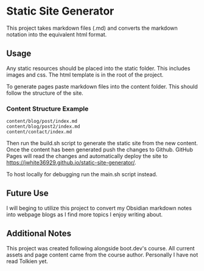 # Static Site Generator 

This project takes markdown files (.md) and converts the markdown notation into the equivalent html format. 

## Usage
Any static resources should be placed into the static folder. 
This includes images and css. 
The html template is in the root of the project.

To generate pages paste markdown files into the content folder. 
This should follow the structure of the site. 

### Content Structure Example
```
content/blog/post/index.md 
content/blog/post2/index.md 
content/contact/index.md 
```

Then run the build.sh script to generate the static site from the new content. 
Once the content has been generated push the changes to Github. 
GitHub Pages will read the changes and automatically deploy the site to https://jwhite36929.github.io/static-site-generator/.

To host locally for debugging run the main.sh script instead. 

## Future Use
I will beging to utilize this project to convert my Obsidian markdown notes into webpage blogs as I find more topics I enjoy writing about. 

## Additional Notes
This project was created following alongside boot.dev's course. All current assets and page content came from the course author. Personally I have not read Tolkien yet.

